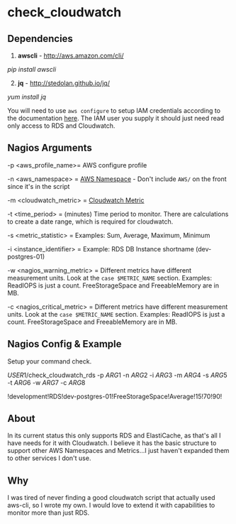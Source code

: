 # check_cloudwatch

## Dependencies

1. **awscli** - http://aws.amazon.com/cli/

  *pip install awscli*

2. **jq** - http://stedolan.github.io/jq/

  *yum install jq*

You will need to use `aws configure` to setup IAM credentials according to the documentation [here](http://docs.aws.amazon.com/cli/latest/reference/configure/index.html). The IAM user you supply it should just need read only access to RDS and Cloudwatch.


## Nagios Arguments
-p <aws_profile_name>= AWS configure profile

-n <aws_namespace> = [AWS Namespace](http://docs.aws.amazon.com/AmazonCloudWatch/latest/DeveloperGuide/aws-namespaces.html) - Don't include `AWS/` on the front since it's in the script

-m <cloudwatch_metric> = [Cloudwatch Metric](http://docs.aws.amazon.com/AmazonCloudWatch/latest/DeveloperGuide/CW_Support_For_AWS.html)

-t <time_period> = (minutes) Time period to monitor. There are calculations to create a date range, which is required for cloudwatch.

-s <metric_statistic> = Examples: Sum, Average, Maximum, Minimum

-i <instance_identifier> = Example: RDS DB Instance shortname (dev-postgres-01)

-w <nagios_warning_metric> = Different metrics have different measurement units. Look at the `case $METRIC_NAME` section. Examples: ReadIOPS is just a count. FreeStorageSpace and FreeableMemory are in MB.

-c <nagios_critical_metric> = Different metrics have different measurement units. Look at the `case $METRIC_NAME` section. Examples: ReadIOPS is just a count. FreeStorageSpace and FreeableMemory are in MB.

## Nagios Config & Example
Setup your command check.

  $USER1$/check_cloudwatch_rds -p $ARG1$ -n $ARG2$ -i $ARG3$ -m $ARG4$ -s $ARG5$ -t $ARG6$ -w $ARG7$ -c $ARG8$

  !development!RDS!dev-postgres-01!FreeStorageSpace!Average!15!70!90!

## About
In its current status this only supports RDS and ElastiCache, as that's all I have needs for it with Cloudwatch. I believe it has the basic structure to support other AWS Namespaces and Metrics...I just haven't expanded them to other services I don't use.

## Why

I was tired of never finding a good cloudwatch script that actually used aws-cli, so I wrote my own. I would love to extend it with capabilities to monitor more than just RDS.
